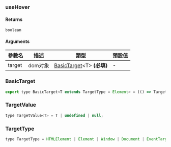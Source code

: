 ### useHover

#### Returns
`boolean`

#### Arguments
|參數名|描述|類型|預設值|
|---|---|---|---|
|target|dom对象|[BasicTarget](#BasicTarget)&lt;T&gt;  **(必填)**|-|

### BasicTarget

```js
export type BasicTarget<T extends TargetType = Element> = (() => TargetValue<T>) | TargetValue<T> | MutableRefObject<TargetValue<T>>;
```

### TargetValue

```js
type TargetValue<T> = T | undefined | null;
```

### TargetType

```js
type TargetType = HTMLElement | Element | Window | Document | EventTarget;
```